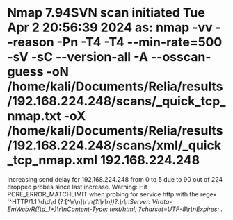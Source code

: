 # Nmap 7.94SVN scan initiated Tue Apr  2 20:56:39 2024 as: nmap -vv --reason -Pn -T4 -T4 --min-rate=500 -sV -sC --version-all -A --osscan-guess -oN /home/kali/Documents/Relia/results/192.168.224.248/scans/_quick_tcp_nmap.txt -oX /home/kali/Documents/Relia/results/192.168.224.248/scans/xml/_quick_tcp_nmap.xml 192.168.224.248
Increasing send delay for 192.168.224.248 from 0 to 5 due to 90 out of 224 dropped probes since last increase.
Warning: Hit PCRE_ERROR_MATCHLIMIT when probing for service http with the regex '^HTTP/1\.1 \d\d\d (?:[^\r\n]*\r\n(?!\r\n))*?.*\r\nServer: Virata-EmWeb/R([\d_]+)\r\nContent-Type: text/html; ?charset=UTF-8\r\nExpires: .*<title>HP (Color |)LaserJet ([\w._ -]+)&nbsp;&nbsp;&nbsp;'
adjust_timeouts2: packet supposedly had rtt of -353618 microseconds.  Ignoring time.
adjust_timeouts2: packet supposedly had rtt of -429595 microseconds.  Ignoring time.
adjust_timeouts2: packet supposedly had rtt of -429595 microseconds.  Ignoring time.
adjust_timeouts2: packet supposedly had rtt of -428723 microseconds.  Ignoring time.
adjust_timeouts2: packet supposedly had rtt of -428723 microseconds.  Ignoring time.
adjust_timeouts2: packet supposedly had rtt of -281501 microseconds.  Ignoring time.
adjust_timeouts2: packet supposedly had rtt of -281501 microseconds.  Ignoring time.
adjust_timeouts2: packet supposedly had rtt of -302790 microseconds.  Ignoring time.
adjust_timeouts2: packet supposedly had rtt of -302790 microseconds.  Ignoring time.
adjust_timeouts2: packet supposedly had rtt of -954637 microseconds.  Ignoring time.
adjust_timeouts2: packet supposedly had rtt of -954637 microseconds.  Ignoring time.
Nmap scan report for 192.168.224.248
Host is up, received user-set (0.073s latency).
Scanned at 2024-04-02 20:56:40 PDT for 85s
Not shown: 995 closed tcp ports (reset)
PORT     STATE SERVICE       REASON          VERSION
80/tcp   open  http          syn-ack ttl 125 Microsoft IIS httpd 10.0
|_http-favicon: Unknown favicon MD5: 2DE6897008EB657D2EC770FE5B909439
|_http-title: Home
| http-robots.txt: 16 disallowed entries 
| /*/ctl/ /admin/ /App_Browsers/ /App_Code/ /App_Data/ 
| /App_GlobalResources/ /bin/ /Components/ /Config/ /contest/ /controls/ 
| /Documentation/ /HttpModules/ /Install/ /Providers/ 
|_/Activity-Feed/userId/
| http-methods: 
|   Supported Methods: OPTIONS TRACE GET HEAD POST
|_  Potentially risky methods: TRACE
135/tcp  open  msrpc         syn-ack ttl 125 Microsoft Windows RPC
139/tcp  open  netbios-ssn   syn-ack ttl 125 Microsoft Windows netbios-ssn
445/tcp  open  microsoft-ds? syn-ack ttl 125
3389/tcp open  ms-wbt-server syn-ack ttl 125 Microsoft Terminal Services
| ssl-cert: Subject: commonName=EXTERNAL
| Issuer: commonName=EXTERNAL
| Public Key type: rsa
| Public Key bits: 2048
| Signature Algorithm: sha256WithRSAEncryption
| Not valid before: 2024-04-02T03:51:10
| Not valid after:  2024-10-02T03:51:10
| MD5:   a584:bf4a:b48c:d730:436b:18f8:820a:32ee
| SHA-1: 5c85:e2ad:976d:8022:e913:8ab9:d6c4:333e:c6b8:5311
| -----BEGIN CERTIFICATE-----
| MIIC1DCCAbygAwIBAgIQFve+lwKgxrBIfE+bDvTHbDANBgkqhkiG9w0BAQsFADAT
| MREwDwYDVQQDEwhFWFRFUk5BTDAeFw0yNDA0MDIwMzUxMTBaFw0yNDEwMDIwMzUx
| MTBaMBMxETAPBgNVBAMTCEVYVEVSTkFMMIIBIjANBgkqhkiG9w0BAQEFAAOCAQ8A
| MIIBCgKCAQEA56oZDQTDXOkiRVHOam3X3cCkYXmnyUzkGgfj3d/ivGFrGXSwqF8R
| Yo6R0GtTDAnA/mDXxPMVIZn6X4R8e+OBjI3l33auLZlulnbVcVV14U7wD7MDdmxi
| vUO/rGLgQiM4S2kqRbV/TFIY8lLkeQm8pyusEK2SR/d6ePd/w5SgHQayqmbtTvB9
| VtdMJyqf47A2WkGfp0DbvfUVvXQokekP6wc9uEjRwvJXYf6qRN1MyrcbZwkROQ+d
| 7YIkIlyDqPF0zlCmlrDtfAxaqJYzQxRAJ1N1SPXwGSd2vFg21kKEhtAdGJnA7B2I
| p2hBv0tM32KGjOCm6lLNgdMQt7VHFu/8ZQIDAQABoyQwIjATBgNVHSUEDDAKBggr
| BgEFBQcDATALBgNVHQ8EBAMCBDAwDQYJKoZIhvcNAQELBQADggEBAFislqelLcB7
| VzIbb+Ch9dEEJIz99tcgpZLw3jT8aEHvLtrH6XAZ1bj3UjWS+RnoXfBOpB7PAYw4
| SQIyeJb0chLBEdS/OsATF7wEMS/oaHM2fCHYcVBH6+ZR+bmeswJMNFBeSPA1TzB4
| xPMZUc7Jq3rLepXmoZRoIzIKAoYZRr7eXpJtpO3U4P6seM3abdRbjdzduE5GjARt
| nqb+qFhLRu9nkxV9EIWTj0qlfNPzTB4Gg9+El/DMcMaEXTJU/gxQ2XKHut6yWSdk
| H4MtV5ENWDn4hGip+g5AoXgy6KF6s10FBkNZPpEdM14c8wjQwJeMMQINxryw6p/r
| Y6br6Wk8ydg=
|_-----END CERTIFICATE-----
| rdp-ntlm-info: 
|   Target_Name: EXTERNAL
|   NetBIOS_Domain_Name: EXTERNAL
|   NetBIOS_Computer_Name: EXTERNAL
|   DNS_Domain_Name: EXTERNAL
|   DNS_Computer_Name: EXTERNAL
|   Product_Version: 10.0.20348
|_  System_Time: 2024-04-03T03:57:56+00:00
|_ssl-date: 2024-04-03T03:58:05+00:00; 0s from scanner time.
Device type: general purpose|broadband router
Running (JUST GUESSING): Microsoft Windows 2022|2019|2012|2016|2008|7 (92%), Linux 3.X|4.X|2.6.X (91%)
OS CPE: cpe:/o:microsoft:windows_server_2012 cpe:/o:microsoft:windows_server_2016 cpe:/o:linux:linux_kernel:3 cpe:/o:linux:linux_kernel:4.0 cpe:/o:linux:linux_kernel:2.6.32 cpe:/o:linux:linux_kernel:2.6.31 cpe:/o:microsoft:windows_server_2008:r2 cpe:/o:microsoft:windows_7::sp1
Aggressive OS guesses: Microsoft Windows Server 2022 (92%), Microsoft Windows Server 2019 (92%), Microsoft Windows Server 2012 (91%), Microsoft Windows Server 2012 or Windows Server 2012 R2 (91%), Microsoft Windows Server 2012 R2 (91%), Microsoft Windows Server 2016 (91%), Linux 3.0 - 3.2 (91%), Linux 4.0 (90%), Linux 2.6.32 (90%), Linux 2.6.31 (89%)
No exact OS matches for host (If you know what OS is running on it, see https://nmap.org/submit/ ).
TCP/IP fingerprint:
OS:SCAN(V=7.94SVN%E=4%D=4/2%OT=80%CT=1%CU=31122%PV=Y%DS=4%DC=T%G=Y%TM=660CD
OS:3CD%P=aarch64-unknown-linux-gnu)SEQ()SEQ(SP=107%GCD=1%ISR=108%TS=A)SEQ(S
OS:P=107%GCD=4%ISR=108%TI=I%TS=A)SEQ(SP=FC%GCD=2%ISR=101%TI=RD%TS=C)SEQ(SP=
OS:FD%GCD=1%ISR=107%TS=A)OPS(O1=M551NW8ST11%O2=M551NW8ST11%O3=M551NW8NNT11%
OS:O4=M551NW8ST11%O5=M551NW8ST11%O6=M551ST11)WIN(W1=FFFF%W2=FFFF%W3=FFFF%W4
OS:=FFFF%W5=FFFF%W6=FFDC)ECN(R=Y%DF=Y%T=80%W=FFFF%O=M551NW8NNS%CC=Y%Q=)T1(R
OS:=Y%DF=Y%T=80%S=O%A=S+%F=AS%RD=0%Q=)T2(R=N)T3(R=N)T4(R=N)T5(R=Y%DF=Y%T=80
OS:%W=0%S=Z%A=S+%F=AR%O=%RD=0%Q=)T6(R=N)T7(R=N)U1(R=Y%DF=N%T=80%IPL=164%UN=
OS:0%RIPL=G%RID=G%RIPCK=G%RUCK=A7A4%RUD=G)IE(R=N)

Uptime guess: 0.007 days (since Tue Apr  2 20:48:39 2024)
Network Distance: 4 hops
TCP Sequence Prediction: Difficulty=253 (Good luck!)
IP ID Sequence Generation: Busy server or unknown class
Service Info: OS: Windows; CPE: cpe:/o:microsoft:windows

Host script results:
|_clock-skew: mean: 0s, deviation: 0s, median: 0s
| smb2-security-mode: 
|   3:1:1: 
|_    Message signing enabled but not required
| smb2-time: 
|   date: 2024-04-03T03:57:57
|_  start_date: N/A
| p2p-conficker: 
|   Checking for Conficker.C or higher...
|   Check 1 (port 17086/tcp): CLEAN (Couldn't connect)
|   Check 2 (port 4156/tcp): CLEAN (Couldn't connect)
|   Check 3 (port 45331/udp): CLEAN (Failed to receive data)
|   Check 4 (port 52002/udp): CLEAN (Timeout)
|_  0/4 checks are positive: Host is CLEAN or ports are blocked

TRACEROUTE (using port 22/tcp)
HOP RTT      ADDRESS
1   72.02 ms 192.168.45.1
2   72.05 ms 192.168.45.254
3   74.20 ms 192.168.251.1
4   73.45 ms 192.168.224.248

Read data files from: /usr/bin/../share/nmap
OS and Service detection performed. Please report any incorrect results at https://nmap.org/submit/ .
# Nmap done at Tue Apr  2 20:58:05 2024 -- 1 IP address (1 host up) scanned in 85.67 seconds
